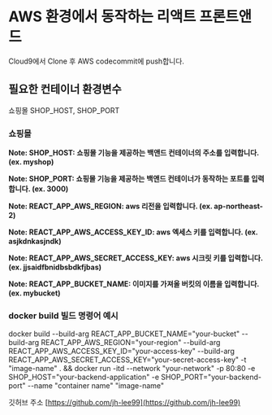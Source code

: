 # AWS 환경에서 동작하는 리액트 프론트앤드

Cloud9에서 Clone 후 AWS codecommit에 push합니다.

## 필요한 컨테이너 환경변수

쇼핑몰 SHOP_HOST, SHOP_PORT

### 쇼핑몰

**Note: SHOP_HOST: 쇼핑몰 기능을 제공하는 백앤드 컨테이너의 주소를 입력합니다. (ex. myshop)**

**Note: SHOP_PORT: 쇼핑몰 기능을 제공하는 백앤드 컨테이너가 동작하는 포트를 입력합니다. (ex. 3000)**

**Note: REACT_APP_AWS_REGION: aws 리전을 입력합니다. (ex. ap-northeast-2)**

**Note: REACT_APP_AWS_ACCESS_KEY_ID: aws 엑세스 키를 입력합니다. (ex. asjkdnkasjndk)**

**Note: REACT_APP_AWS_SECRET_ACCESS_KEY: aws 시크릿 키를 입력합니다. (ex. jjsaidfbnidbsbdkfjbas)**

**Note: REACT_APP_BUCKET_NAME: 이미지를 가져올 버킷의 이름을 입력합니다. (ex. mybucket)**

### docker build 빌드 명령어 예시

docker build --build-arg REACT_APP_BUCKET_NAME="your-bucket" --build-arg REACT_APP_AWS_REGION="your-region" --build-arg REACT_APP_AWS_ACCESS_KEY_ID="your-access-key" --build-arg REACT_APP_AWS_SECRET_ACCESS_KEY="your-secret-access-key" -t "image-name" . && docker run -itd --network "your-network" -p 80:80 -e SHOP_HOST="your-backend-application" -e SHOP_PORT="your-backend-port" --name "container name" "image-name"

깃허브 주소 [https://github.com/jh-lee99](https://github.com/jh-lee99)
